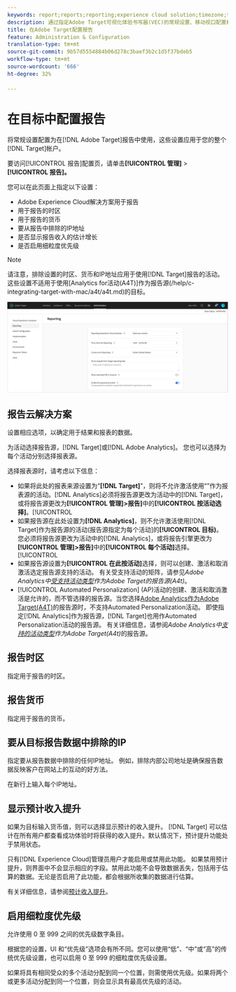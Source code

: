 ```yaml
---
keywords: report;reports;reporting;experience cloud solution;timezone;time zone;currency;exclude IPs;estimated lift in revenue;revenue;lift in revenue;fine-grained priorities;fine-grained
description: 通过指定Adobe Target可视化体验书写器(VEC)的常规设置、移动视口配置和CSS选择器来配置它。
title: 在Adobe Target配置报告
feature: Administration & Configuration
translation-type: tm+mt
source-git-commit: 9b57d5554884b06d278c3baef3b2c1d5f37bdeb5
workflow-type: tm+mt
source-wordcount: '666'
ht-degree: 32%

---
```



# 在目标中配置报告

将常规设置配置为在[!DNL Adobe Target]报告中使用，这些设置应用于您的整个[!DNL Target]帐户。

要访问[!UICONTROL 报告]配置页，请单击&#x200B;**[!UICONTROL 管理]** > **[!UICONTROL 报告]。**

您可以在此页面上指定以下设置：

* Adobe Experience Cloud解决方案用于报告
* 用于报告的时区
* 用于报告的货币
* 要从报告中排除的IP地址
* 是否显示报告收入的估计增长
* 是否启用细粒度优先级

>[!NOTE]
>
>请注意，排除设置的时区、货币和IP地址应用于使用[!DNL Target]报告的活动。 这些设置不适用于使用[Analytics for活动(A4T)]作为报告源(/help/c-integrating-target-with-mac/a4t/a4t.md)的目标。

![报告页](/help/administrating-target/assets/reporting.png)

## 报告云解决方案

设置相应选项，以确定用于结果和报表的数据。

为活动选择报告源，[!DNL Target]或[!DNL Adobe Analytics]。 您也可以选择为每个活动分别选择报表源。

选择报表源时，请考虑以下信息：

* 如果将此处的报表来源设置为“**[!DNL Target]**”，则将不允许激活使用“”作为报表源的活动。[!DNL Analytics]必须将报告源更改为活动中的[!DNL Target]，或将报告源更改为&#x200B;**[!UICONTROL 管理]>报告]**&#x200B;中的&#x200B;**[!UICONTROL 按活动选择]**。[!UICONTROL 
* 如果报告源在此处设置为&#x200B;**[!DNL Analytics]**，则不允许激活使用[!DNL Target]作为报告源的活动(报告源指定为每个活动]的&#x200B;**[!UICONTROL 目标)**。 您必须将报告源更改为活动中的[!DNL Analytics]，或将报告引擎更改为&#x200B;**[!UICONTROL 管理]>报告]**&#x200B;中的&#x200B;**[!UICONTROL 每个活动]**&#x200B;选择。[!UICONTROL 
* 如果报告源设置为&#x200B;**[!UICONTROL 在此按活动]**&#x200B;选择，则可以创建、激活和取消激活选定报告源支持的活动。 有关受支持活动的矩阵，请参见&#x200B;*Adobe Analytics中[受支持活动类型](/help/c-integrating-target-with-mac/a4t/a4t.md#section_F487896214BF4803AF78C552EF1669AA)作为Adobe Target的报告源(A4t)*。
* [!UICONTROL Automated Personalization] (AP)活动的创建、激活和取消激活是允许的，而不管选择的报告源。当您选择[Adobe Analytics作为Adobe Target(A4T)](/help/c-integrating-target-with-mac/a4t/a4t.md)的报告源时，不支持Automated Personalization活动。 即使指定[!DNL Analytics]作为报告源，[!DNL Target]也用作Automated Personalization活动的报告源。 有关详细信息，请参阅&#x200B;*Adobe Analytics中[支持的活动类型](/help/c-integrating-target-with-mac/a4t/a4t.md#section_F487896214BF4803AF78C552EF1669AA)作为Adobe Target(A4t)*&#x200B;的报告源。

## 报告时区

指定用于报告的时区。

## 报告货币

指定用于报告的货币。

## 要从目标报告数据中排除的IP

指定要从报告数据中排除的任何IP地址。 例如，排除内部公司地址是确保报告数据反映客户在网站上的互动的好方法。

在新行上输入每个IP地址。

## 显示预计收入提升

如果为目标输入货币值，则可以选择显示预计的收入提升。 [!DNL Target] 可以估计在所有用户都查看成功体验时将获得的收入提升。默认情况下，预计提升功能处于禁用状态。

只有[!DNL Experience Cloud]管理员用户才能启用或禁用此功能。 如果禁用预计提升，则界面中不会显示相应的字段。禁用此功能不会导致数据丢失，包括用于估算的数据。无论是否启用了此功能，都会根据所收集的数据进行估算。

有关详细信息，请参阅[预计收入提升](/help/administrating-target/r-target-account-preferences/estimating-lift-in-revenue.md)。

## 启用细粒度优先级

允许使用 0 至 999 之间的优先级数字条目。

根据您的设置，UI 和“优先级”选项会有所不同。您可以使用“低”、“中”或“高”的传统优先级设置，也可以启用 0 至 999 的细粒度优先级设置。

如果将具有相同受众的多个活动分配到同一个位置，则需使用优先级。如果将两个或更多活动分配到同一个位置，则会显示具有最高优先级的活动。
